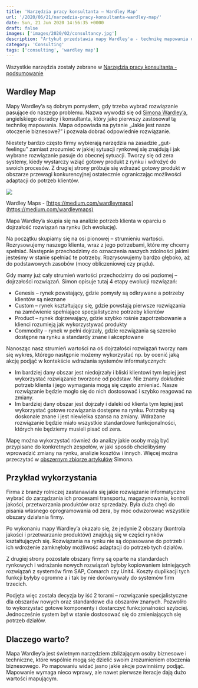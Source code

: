 ```yaml
---
title: 'Narzędzia pracy konsultanta – Wardley Map'
url: '/2020/06/21/narzedzia-pracy-konsultanta-wardley-map/'
date: Sun, 21 Jun 2020 14:56:35 +0000
draft: false
images: ['images/2020/02/consultancy.jpg']
description: "Artykuł przedstawia mapy Wardley'a - technikę mapowania otoczenia biznesowego."
category: 'Consulting'
tags: ['consulting', 'wardley map']
---
```


Wszystkie narzędzia zostały zebrane w [Narzędzia pracy konsultanta - podsumowanie](/2020/02/04/narzedzia-pracy-konsultanta-podsumowanie)

## Wardley Map

Mapy Wardley’a są dobrym pomysłem, gdy trzeba wybrać rozwiązanie pasujące do naszego problemu. Nazwa wywodzi się od [Simona Wardley’a](https://twitter.com/swardley), angielskiego doradcy i konsultanta, który jako pierwszy zastosował tą technikę mapowania. Mapa odpowiada na pytanie „Jakie jest nasze otoczenie biznesowe?” i pozwala dobrać odpowiednie rozwiązanie.

Niestety bardzo często firmy wybierają narzędzia na zasadzie „gut-feelingu” zamiast zrozumieć w jakiej sytuacji rynkowej się znajdują i jak wybrane rozwiązanie pasuje do obecnej sytuacji. Tworzy się od zera systemy, kiedy wystarczy wziąć gotowy produkt z rynku i wdrożyć do swoich procesów. Z drugiej strony próbuje się wdrażać gotowy produkt w obszarze przewagi konkurencyjnej ostatecznie ograniczając możliwości adaptacji do potrzeb klientów.

[![](/images/2020/06/wardley-map.jpg)](/images/2020/06/wardley-map.jpg)

Wardley Maps - [https://medium.com/wardleymaps](https://medium.com/wardleymaps)

Mapa Wardley’a skupia się na analizie potrzeb klienta w oparciu o dojrzałość rozwiązań na rynku (ich ewolucję).

Na początku skupiamy się na osi pionowej – strumieniu wartości. Rozrysowujemy naszego klienta, wraz z jego potrzebami, które my chcemy spełniać. Następnie przechodzimy do oznaczenia naszych zdolności jakimi jesteśmy w stanie spełniać te potrzeby. Rozrysowujemy bardzo głęboko, aż do podstawowych zasobów (mocy obliczeniowej czy prądu).

Gdy mamy już cały strumień wartości przechodzimy do osi poziomej – dojrzałości rozwiązań. Simon opisuje tutaj 4 etapy ewolucji rozwiązań:

 *   Genesis – rynek powstający, gdzie pomysły są odkrywane a potrzeby klientów są nieznane
 *   Custom – rynek kształtujący się, gdzie powstają pierwsze rozwiązania na zamówienie spełniające specjalistyczne potrzeby klientów
 *   Product – rynek dojrzewający, gdzie szybko rośnie zapotrzebowanie a klienci rozumieją jak wykorzystywać produkty
 *   Commodity – rynek w pełni dojrzały, gdzie rozwiązania są szeroko dostępne na rynku a standardy znane i akceptowane

Nanosząc nasz strumień wartości na oś dojrzałości rozwiązań tworzy nam się wykres, którego następnie możemy wykorzystać np. by ocenić jaką akcję podjąć w kontekście wdrażania systemów informatycznych:

 *   Im bardziej dany obszar jest niedojrzały i bliski klientowi tym lepiej jest wykorzystać rozwiązanie tworzone od podstaw. Nie znamy dokładnie potrzeb klienta i jego wymagania mogą się często zmieniać. Nasze rozwiązanie będzie mogło się do nich dostosować i szybko reagować na zmiany.
 *   Im bardziej dany obszar jest dojrzały i daleki od klienta tym lepiej jest wykorzystać gotowe rozwiązania dostępne na rynku. Potrzeby są doskonale znane i jest niewielka szansa na zmiany. Wdrażane rozwiązanie będzie miało wszystkie standardowe funkcjonalności, których nie będziemy musieli pisać od zera.

Mapę można wykorzystać również do analizy jakie osoby mają być przypisane do konkretnych zespołów, w jaki sposób chcielibyśmy wprowadzić zmiany na rynku, analizie kosztów i innych. Więcej można przeczytać w [obszernym zbiorze artykułów](https://medium.com/wardleymaps) Simona.

## Przykład wykorzystania

Firma z branży rolniczej zastanawiała się jakie rozwiązanie informatyczne wybrać do zarządzania ich procesami transportu, magazynowania, kontroli jakości, przetwarzania produktów oraz sprzedaży. Była duża chęć do pisania własnego oprogramowania od zera, by móc odwzorować wszystkie obszary działania firmy.

Po wykonaniu mapy Wardley’a okazało się, że jedynie 2 obszary (kontrola jakości i przetwarzanie produktów) znajdują się w części rynków kształtujących się. Rozwiązania na rynku nie są dopasowane do potrzeb i ich wdrożenie zamknęłoby możliwość adaptacji do potrzeb tych działów.

Z drugiej strony pozostałe obszary firmy są oparte na standardach rynkowych i wdrażanie nowych rozwiązań byłoby kopiowaniem istniejących rozwiązań z systemów firm SAP, Comarch czy Unit4. Koszty duplikacji tych funkcji byłyby ogromne a i tak by nie dorównywały do systemów firm trzecich.

Podjęta więc została decyzja by iść 2 torami – rozwiązanie specjalistyczne dla obszarów nowych oraz standardowe dla obszarów znanych. Pozwoliło to wykorzystać gotowe komponenty i dostarczyć funkcjonalności szybciej. Jednocześnie system był w stanie dostosować się do zmieniających się potrzeb działów.

## Dlaczego warto?

Mapa Wardley’a jest świetnym narzędziem zbliżającym osoby biznesowe i techniczne, które wspólnie mogą się dzielić swoim zrozumieniem otoczenia biznesowego. Po mapowaniu widać jasno jakie akcje powinniśmy podjąć. Mapowanie wymaga nieco wprawy, ale nawet pierwsze iteracje dają dużo wartości mapującym.